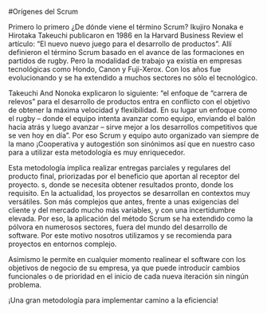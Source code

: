 <!--
.. title: Orígenes del Scrum
.. slug: origenes-del-scrum
.. date: 2018-07-13 11:12:18 UTC-03:00
.. tags: 
.. category: 
.. link: 
.. description: 
.. type: text
.. author: cuberti
-->


#Orígenes del Scrum

Primero lo primero ¿De dónde viene el término Scrum? Ikujiro Nonaka e Hirotaka Takeuchi publicaron en 1986 en la Harvard Business Review el artículo: “El nuevo nuevo juego para el desarrollo de productos”. Allí definieron el término Scrum basado en el avance de las formaciones en partidos de rugby. Pero la modalidad de trabajo ya existía en empresas tecnológicas como Hondo, Canon y Fuji-Xerox. Con los años fue evolucionando y se ha extendido a muchos sectores no sólo el tecnológico.

Takeuchi And Nonoka explicaron lo siguiente: “el enfoque de “carrera de relevos” para el desarrollo de productos entra en conflicto con el objetivo de obtener la máxima velocidad y flexibilidad. En su lugar un enfoque como el rugby – donde el equipo intenta avanzar como equipo, enviando el balón hacia atrás y luego avanzar – sirve mejor a los desarrollos competitivos que se ven hoy en día”. Por eso Scrum y equipo auto organizado van siempre de la mano ¡Cooperativa y autogestión son sinónimos así que en nuestro caso para a utilizar esta metodología es muy enriquecedor.

Esta metodología implica realizar entregas parciales y regulares del producto final, priorizadas por el beneficio que aportan al receptor del proyecto. s, donde se necesita obtener resultados pronto, donde los requisito. En la actualidad, los proyectos se desarrollan en contextos muy versátiles. Son más complejos que antes, frente a unas exigencias del cliente y del mercado mucho más variables, y con una incertidumbre elevada. Por eso, la aplicación del método Scrum se ha extendido como la pólvora en numerosos sectores, fuera del mundo del desarrollo de software. Por este motivo nosotros utilizamos y se recomienda para proyectos en entornos complejo.

Asimismo le permite en cualquier momento realinear el software con los objetivos de negocio de su empresa, ya que puede introducir cambios funcionales o de prioridad en el inicio de cada nueva iteración sin ningún problema.

¡Una gran metodología para implementar camino a la eficiencia!



